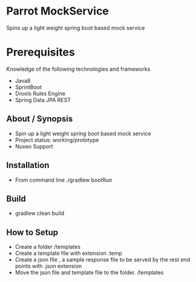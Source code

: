 # Parrot MockService
Spins up a light weight spring boot based mock service

# Prerequisites
Knowledge of the following technologies and frameworks

* Java8
* SprintBoot
* Drools Rules Engine
* Spring Data JPA REST


## About / Synopsis

* Spin up a light weight spring boot based mock service
* Project status: working/prototype
* Nuxeo Support



## Installation

* From command line ./gradlew bootRun



## Build

*  gradlew clean build



## How to Setup

*  Create a folder /templates
*  Create a template file with extension .temp
*  Create a json file , a sample response file to be served by the rest end points with .json extension
*  Move the json file and template file to the folder. /templates
